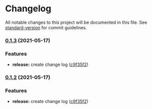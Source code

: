 # Changelog

All notable changes to this project will be documented in this file. See [standard-version](https://github.com/conventional-changelog/standard-version) for commit guidelines.

### [0.1.3](https://github.com/studioTeaTwo/aframe-japanese-font/compare/v0.1.1...v0.1.3) (2021-05-17)


### Features

* **release:** create change log ([c9f35f2](https://github.com/studioTeaTwo/aframe-japanese-font/commit/c9f35f27f32449040b0fddd59237580ca83dab52))

### [0.1.2](https://github.com/studioTeaTwo/aframe-japanese-font/compare/v0.1.1...v0.1.2) (2021-05-17)


### Features

* **release:** create change log ([c9f35f2](https://github.com/studioTeaTwo/aframe-japanese-font/commit/c9f35f27f32449040b0fddd59237580ca83dab52))
